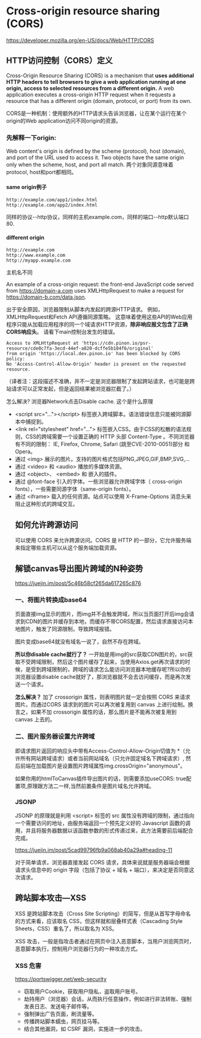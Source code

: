 # Cross-origin resource sharing (CORS)

https://developer.mozilla.org/en-US/docs/Web/HTTP/CORS

## HTTP访问控制（CORS）定义

Cross-Origin Resource Sharing (CORS) is a mechanism that **uses additional HTTP headers to tell browsers to give a web application running at one origin, access to selected resources from a different origin.** A web application executes a cross-origin HTTP request when it requests a resource that has a different origin (domain, protocol, or port) from its own.

CORS是一种机制：使用额外的HTTP请求头告诉浏览器，让在某个运行在某个origin的Web application访问不同origin的资源。

### 先解释一下origin:
Web content's origin is defined by the scheme (protocol), host (domain), and port of the URL used to access it. Two objects have the same origin only when the scheme, host, and port all match.
两个对象同源意味着protocol, host和port都相同。

#### same origin例子
```
http://example.com/app1/index.html
http://example.com/app2/index.html
```
同样的协议--http协议，同样的主机example.com，同样的端口--http默认端口80.


#### different origin
```
http://example.com
http://www.example.com
http://myapp.example.com	
```
主机名不同

An example of a cross-origin request: the front-end JavaScript code served from 
https://domain-a.com uses XMLHttpRequest to make a request for 
https://domain-b.com/data.json.

出于安全原因，浏览器限制从脚本内发起的跨源HTTP请求。 例如，XMLHttpRequest和Fetch API遵循同源策略。 这意味着使用这些API的Web应用程序只能从加载应用程序的同一个域请求HTTP资源，**除非响应报文包含了正确CORS响应头**。
请看下main控制台发生的错误。
```
Access to XMLHttpRequest at 'https://cdn.pinon.io/psr-resource/cde0c7fa-3ecd-44ef-a820-dcffe5b184f6/original' 
from origin 'https://local.dev.pinon.io' has been blocked by CORS policy: 
No 'Access-Control-Allow-Origin' header is present on the requested resource.
```

（译者注：这段描述不准确，并不一定是浏览器限制了发起跨站请求，也可能是跨站请求可以正常发起，但是返回结果被浏览器拦截了。）

怎么解决?
浏览器Network点击Disable cache. 这个是什么原理


- \<script src="...">\</script> 标签嵌入跨域脚本。语法错误信息只能被同源脚本中捕捉到。
- \<link rel="stylesheet" href="..."> 标签嵌入CSS。由于CSS的松散的语法规则，CSS的跨域需要一个设置正确的 HTTP 头部 Content-Type 。不同浏览器有不同的限制： IE, Firefox, Chrome, Safari (跳至CVE-2010-0051)部分 和 Opera。
- 通过 \<img> 展示的图片。支持的图片格式包括PNG,JPEG,GIF,BMP,SVG,...
- 通过 \<video> 和 \<audio> 播放的多媒体资源。
- 通过 \<object>、 \<embed> 和 <applet> 嵌入的插件。
- 通过 @font-face 引入的字体。一些浏览器允许跨域字体（ cross-origin fonts），一些需要同源字体（same-origin fonts）。
- 通过 \<iframe> 载入的任何资源。站点可以使用 X-Frame-Options 消息头来阻止这种形式的跨域交互。

## 如何允许跨源访问
可以使用 CORS 来允许跨源访问。CORS 是 HTTP 的一部分，它允许服务端来指定哪些主机可以从这个服务端加载资源。


## 解锁canvas导出图片跨域的N种姿势
https://juejin.im/post/5c46b58cf265da617265c876

### 一、将图片转换成base64
页面直接img显示的图片，而img并不会触发跨域，所以当页面打开后img会请求到CDN的图片并缓存到本地，而缓存不带CORS配置，然后请求直接访问本地图片，触发了同源限制，导致跨域报错。

图片变成base64就没有域名一说了，自然不存在跨域。

**所以你disable cache就行了？**
一开始是用img的src获取CDN图片的，src获取不受跨域限制，然后这个图片缓存了起来，当使用Axios.get再次请求的时候，是受到跨域限制的，跨域的请求怎么能访问浏览器本地缓存呢?所以你的浏览器设置disable cache就好了，那浏览器就不会去访问缓存，而是再次发送一个请求。

**怎么解决？**
加了 crossorigin 属性，则表明图片就一定会按照 CORS 来请求图片。而通过CORS 请求到的图片可以再次被复用到 canvas 上进行绘制。换言之，如果不加 crossorigin 属性的话，那么图片是不能再次被复用到 canvas 上去的。



### 二、图片服务器设置允许跨域
即请求图片返回的响应头中带有Access-Control-Allow-Origin切值为 *（允许所有网站跨域请求）或者当前网站域名（只允许固定域名下跨域请求）, 然后前端在加载图片是设置图片跨域属性img.crossOrigin="anonymous"。

如果你用的htmlToCanvas插件导出图片的话，则需要添加useCORS: true配置项,原理跟方法二一样,当然前置条件是图片域名允许跨域。

### JSONP
JSONP 的原理就是利用 \<script> 标签的 src 属性没有跨域的限制，通过指向一个需要访问的地址，由服务端返回一个预先定义好的 Javascript 函数的调用，并且将服务器数据以该函数参数的形式传递过来，此方法需要前后端配合完成。


https://juejin.im/post/5cad99796fb9a068ab40a29a#heading-11

对于简单请求，浏览器直接发起 CORS 请求，具体来说就是服务器端会根据请求头信息中的 origin 字段（包括了协议 + 域名 + 端口），来决定是否同意这次请求。


## 跨站脚本攻击—XSS
XSS 是跨站脚本攻击（Cross Site Scripting）的简写，但是从首写字母命名的方式来看，应该取名 CSS，但这样就和层叠样式表（Cascading Style Sheets，CSS）重名了，所以取名为 XSS。

XSS 攻击，一般是指攻击者通过在网页中注入恶意脚本，当用户浏览网页时，恶意脚本执行，控制用户浏览器行为的一种攻击方式。

### XSS 危害
https://portswigger.net/web-security

- 窃取用户Cookie，获取用户隐私，盗取用户账号。
- 劫持用户（浏览器）会话，从而执行任意操作，例如进行非法转账、强制发表日志、发送电子邮件等。
- 强制弹出广告页面，刷流量等。
- 传播跨站脚本蠕虫，网页挂马等。
- 结合其他漏洞，如 CSRF 漏洞，实施进一步的攻击。

